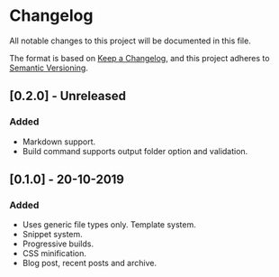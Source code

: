 # Changelog
All notable changes to this project will be documented in this file.

The format is based on [Keep a Changelog](https://keepachangelog.com/en/1.0.0/),
and this project adheres to [Semantic Versioning](https://semver.org/spec/v2.0.0.html).

## [0.2.0] - Unreleased
### Added
- Markdown support.
- Build command supports output folder option and validation.

## [0.1.0] - 20-10-2019
### Added
- Uses generic file types only.
   Template system.
- Snippet system.
- Progressive builds.
- CSS minification.
- Blog post, recent posts and archive.